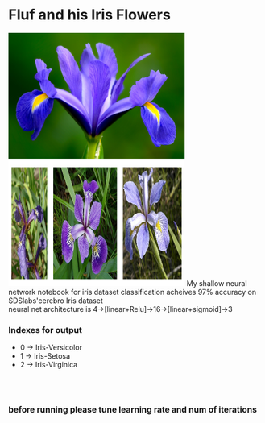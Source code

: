 <h1>Fluf and his Iris Flowers</h1>
<img src="https://raw.githubusercontent.com/fluffybird2323/Fluf-and-his-Iris-Flowers/master/spring-time-iris-fine-art-nature-photography-by-steve-perry-1407350841_org.jpg" height=250px width=350px>

<img src="https://github.com/fluffybird2323/Fluf-and-his-Iris-Flowers/blob/master/iris_three_species.jpg" height=250px width=350px>
 My shallow neural network notebook for iris dataset classification acheives 97% accuracy on SDSlabs'cerebro Iris dataset </br>
 neural net architecture is 4->[linear+Relu]->16->[linear+sigmoid]->3
<h3>Indexes for output</h3>
<ul><li>0 -> Iris-Versicolor </li>
 <li>1 -> Iris-Setosa</li>
 <li>2 -> Iris-Virginica</li></ul>
 
 
</br>
</br>
<h3>before running please tune learning rate and num of iterations</h3>
 
